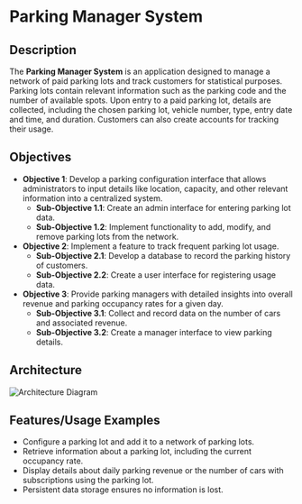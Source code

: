 # Parking Manager System

## Description
The **Parking Manager System** is an application designed to manage a network of paid parking lots and track customers for statistical purposes. Parking lots contain relevant information such as the parking code and the number of available spots. Upon entry to a paid parking lot, details are collected, including the chosen parking lot, vehicle number, type, entry date and time, and duration. Customers can also create accounts for tracking their usage.

## Objectives
- **Objective 1**: Develop a parking configuration interface that allows administrators to input details like location, capacity, and other relevant information into a centralized system.
    - **Sub-Objective 1.1**: Create an admin interface for entering parking lot data.
    - **Sub-Objective 1.2**: Implement functionality to add, modify, and remove parking lots from the network.
- **Objective 2**: Implement a feature to track frequent parking lot usage.
    - **Sub-Objective 2.1**: Develop a database to record the parking history of customers.
    - **Sub-Objective 2.2**: Create a user interface for registering usage data.
- **Objective 3**: Provide parking managers with detailed insights into overall revenue and parking occupancy rates for a given day.
    - **Sub-Objective 3.1**: Collect and record data on the number of cars and associated revenue.
    - **Sub-Objective 3.2**: Create a manager interface to view parking details.

## Architecture

![Architecture Diagram](documentatie-ghid-utlizare-raport/diagram.JPG)

## Features/Usage Examples
- Configure a parking lot and add it to a network of parking lots.
- Retrieve information about a parking lot, including the current occupancy rate.
- Display details about daily parking revenue or the number of cars with subscriptions using the parking lot.
- Persistent data storage ensures no information is lost.

